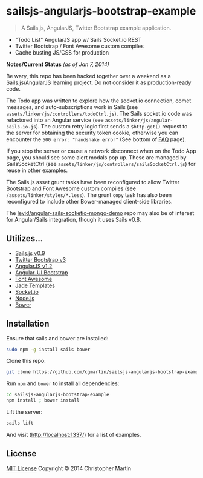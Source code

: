 # sailsjs-angularjs-bootstrap-example

> A Sails.js, AngularJS, Twitter Bootstrap example application.

- "Todo List" AngularJS app w/ Sails Socket.io REST
- Twitter Bootstrap / Font Awesome custom compiles
- Cache busting JS/CSS for production

**Notes/Current Status** *(as of Jan 7, 2014)*

Be wary, this repo has been hacked together over a weekend as a Sails.js/AngularJS learning project.
Do not consider it as production-ready code.

The Todo app was written to explore how the socket.io connection, comet messages, and auto-subscriptions
work in Sails (see `assets/linker/js/controllers/todoCtrl.js`).
The Sails socket.io code was refactored into an Angular service (see `assets/linker/js/angular-sails.io.js`).
The custom retry logic first sends a `$http.get()` request to the server for obtaining the security token cookie,
otherwise you can encounter the `500 error: "handshake error"`
(See bottom of [FAQ](http://sailsjs.org/#!documentation/sockets) page).

If you stop the server or cause a network disconnect when on the Todo App page, you should see
some alert modals pop up.
These are managed by SailsSocketCtrl (see `assets/linker/js/controllers/sailsSocketCtrl.js`)
for reuse in other examples.

The Sails.js asset grunt tasks have been reconfigured to allow Twitter Bootstrap and Font Awesome custom compiles
(see `/assets/linker/styles/*.less`).
The grunt `copy` task has also been reconfigured to include other Bower-managed client-side libraries.

The [levid/angular-sails-socketio-mongo-demo](https://github.com/levid/angular-sails-socketio-mongo-demo) repo
may also be of interest for Angular/Sails integration, though it uses Sails v0.8.

## Utilizes...

- [Sails.js v0.9](http://sailsjs.org/)
- [Twitter Bootstrap v3](http://getbootstrap.com/)
- [AngularJS v1.2](http://angularjs.org/)
- [Angular-UI Bootstrap](http://angular-ui.github.io/bootstrap/)
- [Font Awesome](http://fontawesome.io/)
- [Jade Templates](http://jade-lang.com/)
- [Socket.io](http://socket.io/)
- [Node.js](http://nodejs.org/api/)
- [Bower](http://bower.io/)

## Installation

Ensure that sails and bower are installed:
```sh
sudo npm -g install sails bower
```

Clone this repo:
```sh
git clone https://github.com/cgmartin/sailsjs-angularjs-bootstrap-example.git
```

Run `npm` and `bower` to install all dependencies:
```sh
cd sailsjs-angularjs-bootstrap-example
npm install ; bower install
```

Lift the server:
```sh
sails lift
```

And visit ([http://localhost:1337/](http://localhost:1337)) for a list of examples.

## License

[MIT License](http://cgm.mit-license.org/)  Copyright © 2014 Christopher Martin